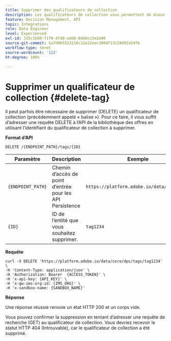 ```yaml
---
title: Supprimer des qualificateurs de collection
description: Les qualificateurs de collection vous permettent de mieux organiser et trier vos offres.
feature: Decision Management, API
topic: Integrations
role: Data Engineer
level: Experienced
exl-id: 335c1b80-f1f0-4fd0-add8-84b8cc5e2e00
source-git-commit: ba7d065523116c12e22eec300df13c29d92a54fb
workflow-type: tm+mt
source-wordcount: '122'
ht-degree: 100%

---
```



# Supprimer un qualificateur de collection {#delete-tag}

Il peut parfois être nécessaire de supprimer (DELETE) un qualificateur de collection (précédemment appelé « balise »). Pour ce faire, il vous suffit d’adresser une requête DELETE à l’API de la bibliothèque des offres en utilisant l’identifiant du qualificateur de collection à supprimer.

**Format d’API**

```http
DELETE /{ENDPOINT_PATH}/tags/{ID}
```

| Paramètre | Description | Exemple |
| --------- | ----------- | ------- |
| `{ENDPOINT_PATH}` | Chemin d’accès de point d’entrée pour les API Persistence | `https://platform.adobe.io/data/core/dps/` |
| `{ID}` | ID de l’entité que vous souhaitez supprimer. | `tag1234` |

**Requête**

```shell
curl -X DELETE 'https://platform.adobe.io/data/core/dps/tags/tag1234' \
-H 'Content-Type: application/json' \
-H 'Authorization: Bearer  {ACCESS_TOKEN}' \
-H 'x-api-key: {API_KEY}' \
-H 'x-gw-ims-org-id: {IMS_ORG}' \
-H 'x-sandbox-name: {SANDBOX_NAME}'
```

**Réponse**

Une réponse réussie renvoie un état HTTP 200 et un corps vide.

Vous pouvez confirmer la suppression en tentant d’adresser une requête de recherche (GET) au qualificateur de collection. Vous devriez recevoir le statut HTTP 404 (Introuvable), car le qualificateur de collection a été supprimé.